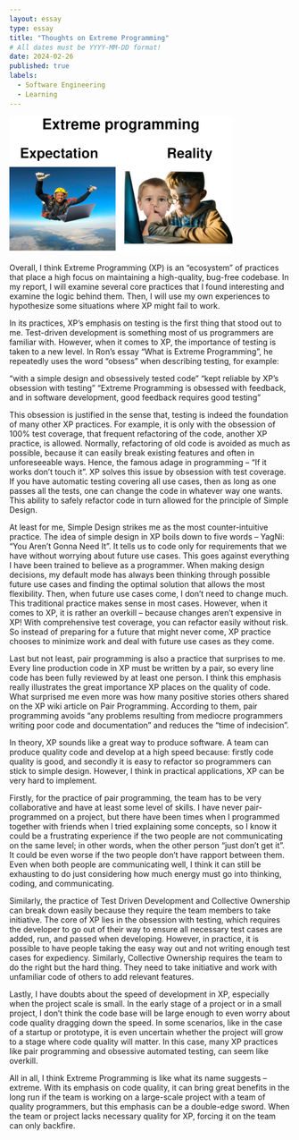 ```yaml
---
layout: essay
type: essay
title: "Thoughts on Extreme Programming"
# All dates must be YYYY-MM-DD format!
date: 2024-02-26
published: true
labels:
  - Software Engineering
  - Learning
---
```


<img width="400px" class="rounded float-start pe-4" src="../img/extreme-programming/meme.png">

Overall, I think Extreme Programming (XP) is an “ecosystem” of practices that place a high focus on maintaining a high-quality, bug-free codebase. In my report, I will examine several core practices that I found interesting and examine the logic behind them. Then, I will use my own experiences to hypothesize some situations where XP might fail to work.

In its practices, XP’s emphasis on testing is the first thing that stood out to me. Test-driven development is something most of us programmers are familiar with. However, when it comes to XP, the importance of testing is taken to a new level. In Ron’s essay “What is Extreme Programming”, he repeatedly uses the word “obsess” when describing testing, for example:

“with a simple design and obsessively tested code”
“kept reliable by XP’s obsession with testing”
“Extreme Programming is obsessed with feedback, and in software development, good feedback requires good testing”

This obsession is justified in the sense that, testing is indeed the foundation of many other XP practices. For example, it is only with the obsession of 100% test coverage, that frequent refactoring of the code, another XP practice, is allowed. Normally, refactoring of old code is avoided as much as possible, because it can easily break existing features and often in unforeseeable ways. Hence, the famous adage in programming – “If it works don’t touch it”. XP solves this issue by obsession with test coverage. If you have automatic testing covering all use cases, then as long as one passes all the tests, one can change the code in whatever way one wants. This ability to safely refactor code in turn allowed for the principle of Simple Design.

At least for me, Simple Design strikes me as the most counter-intuitive practice. The idea of simple design in XP boils down to five words – YagNi: “You Aren’t Gonna Need It”. It tells us to code only for requirements that we have without worrying about future use cases. This goes against everything I have been trained to believe as a programmer. When making design decisions, my default mode has always been thinking through possible future use cases and finding the optimal solution that allows the most flexibility. Then, when future use cases come, I don’t need to change much. This traditional practice makes sense in most cases. However, when it comes to XP, it is rather an overkill – because changes aren’t expensive in XP! With comprehensive test coverage, you can refactor easily without risk. So instead of preparing for a future that might never come, XP practice chooses to minimize work and deal with future use cases as they come.

Last but not least, pair programming is also a practice that surprises to me. Every line production code in XP must be written by a pair, so every line code has been fully reviewed by at least one person. I think this emphasis really illustrates the great importance XP places on the quality of code. What surprised me even more was how many positive stories others shared on the XP wiki article on Pair Programming. According to them, pair programming avoids “any problems resulting from mediocre programmers writing poor code and documentation” and reduces the “time of indecision”.

In theory, XP sounds like a great way to produce software. A team can produce quality code and develop at a high speed because: firstly code quality is good, and secondly it is easy to refactor so programmers can stick to simple design. However, I think in practical applications, XP can be very hard to implement.

Firstly, for the practice of pair programming, the team has to be very collaborative and have at least some level of skills. I have never pair-programmed on a project, but there have been times when I programmed together with friends when I tried explaining some concepts, so I know it could be a frustrating experience if the two people are not communicating on the same level; in other words, when the other person “just don’t get it”. It could be even worse if the two people don’t have rapport between them. Even when both people are communicating well, I think it can still be exhausting to do just considering how much energy must go into thinking, coding, and communicating.

Similarly, the practice of Test Driven Development and Collective Ownership can break down easily because they require the team members to take initiative. The core of XP lies in the obsession with testing, which requires the developer to go out of their way to ensure all necessary test cases are added, run, and passed when developing. However, in practice, it is possible to have people taking the easy way out and not writing enough test cases for expediency. Similarly, Collective Ownership requires the team to do the right but the hard thing. They need to take initiative and work with unfamiliar code of others to add relevant features.

Lastly, I have doubts about the speed of development in XP, especially when the project scale is small. In the early stage of a project or in a small project, I don’t think the code base will be large enough to even worry about code quality dragging down the speed. In some scenarios, like in the case of a startup or prototype, it is even uncertain whether the project will grow to a stage where code quality will matter. In this case, many XP practices like pair programming and obsessive automated testing, can seem like overkill.

All in all, I think Extreme Programming is like what its name suggests – extreme. With its emphasis on code quality, it can bring great benefits in the long run if the team is working on a large-scale project with a team of quality programmers, but this emphasis can be a double-edge sword. When the team or project lacks necessary quality for XP, forcing it on the team can only backfire.

